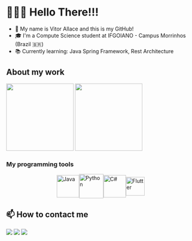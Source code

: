 # 🖤👋🏻 Hello There!!! 

- 🧒 My name is Vitor Allace and this is my GitHub!
- 🎓 I'm a Compute Science student at IFGOIANO - Campus Morrinhos (Brazil 🇧🇷)
- 📚 Currently learning: Java Spring Framework, Rest Architecture

## About my work

  <a href="https://github.com/vitorbcc2021"><img height="180em" src="https://github-readme-stats.vercel.app/api?username=vitorbcc2021&show_icons=true&theme=outrun&include_all_commits=true&count_private=true"/></a>
  <a href="https://github.com/vitorbcc2021"><img height="180em" src="https://github-readme-stats.vercel.app/api/top-langs/?username=vitorbcc2021&layout=compact&langs_count=7&theme=outrun&cache_seconds=0"/></a>
  
### My programming tools

<div style="display: flex; align-items: center; justify-content: center">
    <img align="center" alt="Java" width="60" src="https://cdn.jsdelivr.net/gh/devicons/devicon@latest/icons/java/java-original.svg"/>
    <img align="center" alt="Python" width="65" src="https://cdn.jsdelivr.net/gh/devicons/devicon/icons/python/python-original.svg">
    <img align="center" alt="C#" width="60" src="https://cdn.jsdelivr.net/gh/devicons/devicon/icons/csharp/csharp-original.svg">
    <img align="center" alt="Flutter" width="50" src="https://cdn.jsdelivr.net/gh/devicons/devicon/icons/flutter/flutter-original.svg" />
</div>

## 📫 How to contact me

<a href="mailto:vitormarquespnn@gmail.com"><img src="https://img.shields.io/badge/-Gmail-%23333?style=for-the-badge&logo=gmail&logoColor=white" target="_blank"></a> 
<a href="https://api.whatsapp.com/send/?phone=5564992793740&text&app_absent=0"><img src="https://img.shields.io/badge/WhatsApp-25D366?style=for-the-badge&logo=whatsapp&logoColor=white"></a>
<a href="https://www.linkedin.com/in/vitor-allace-dev/" target="_blank"><img src="https://img.shields.io/badge/LinkedIn-0077B5?style=for-the-badge&logo=linkedin&logoColor=white" target="_blank"></a>  
